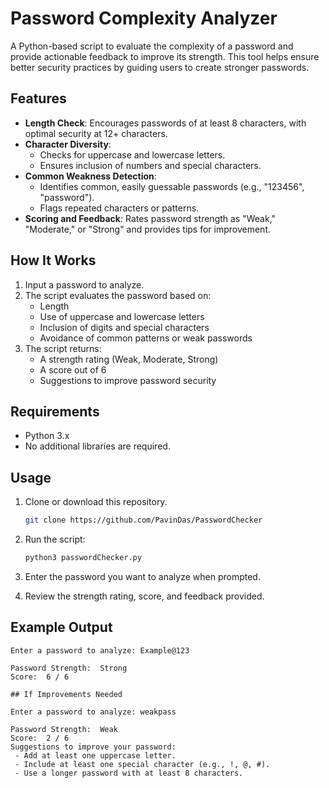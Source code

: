 # Password Complexity Analyzer

A Python-based script to evaluate the complexity of a password and provide actionable feedback to improve its strength. This tool helps ensure better security practices by guiding users to create stronger passwords.

## Features

- **Length Check**: Encourages passwords of at least 8 characters, with optimal security at 12+ characters.
- **Character Diversity**:
  - Checks for uppercase and lowercase letters.
  - Ensures inclusion of numbers and special characters.
- **Common Weakness Detection**:
  - Identifies common, easily guessable passwords (e.g., "123456", "password").
  - Flags repeated characters or patterns.
- **Scoring and Feedback**: Rates password strength as "Weak," "Moderate," or "Strong" and provides tips for improvement.

## How It Works

1. Input a password to analyze.
2. The script evaluates the password based on:
   - Length
   - Use of uppercase and lowercase letters
   - Inclusion of digits and special characters
   - Avoidance of common patterns or weak passwords
3. The script returns:
   - A strength rating (Weak, Moderate, Strong)
   - A score out of 6
   - Suggestions to improve password security

## Requirements

- Python 3.x
- No additional libraries are required.

## Usage

1. Clone or download this repository.
	```bash
	git clone https://github.com/PavinDas/PasswordChecker
	```
2. Run the script:

    ```bash
    python3 passwordChecker.py
    ```

3. Enter the password you want to analyze when prompted.
4. Review the strength rating, score, and feedback provided.

## Example Output

```plaintext
Enter a password to analyze: Example@123

Password Strength:  Strong
Score:  6 / 6

## If Improvements Needed

Enter a password to analyze: weakpass

Password Strength:  Weak
Score:  2 / 6
Suggestions to improve your password:
 - Add at least one uppercase letter.
 - Include at least one special character (e.g., !, @, #).
 - Use a longer password with at least 8 characters.


